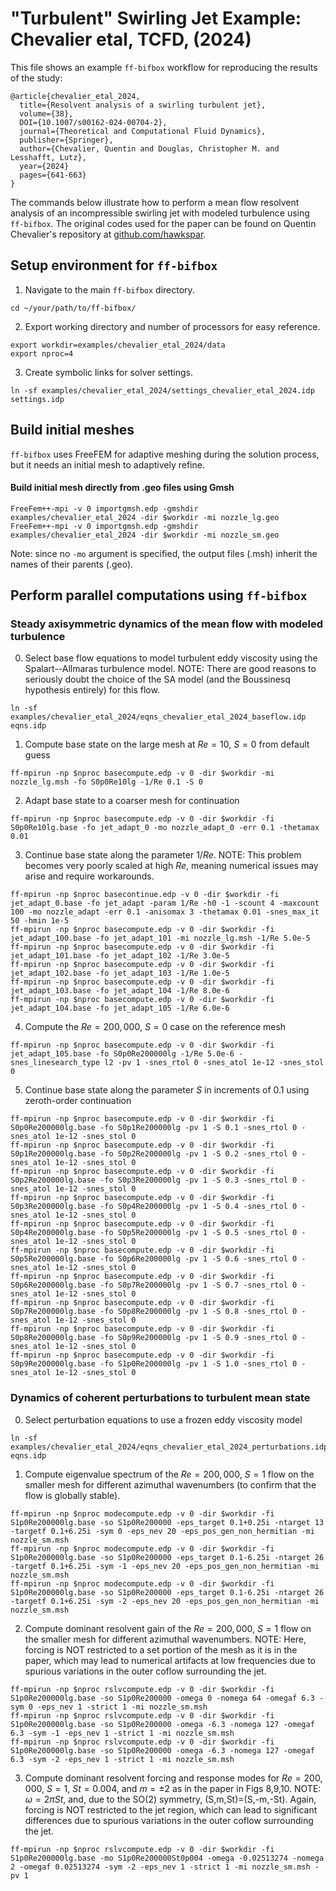 # "Turbulent" Swirling Jet Example: Chevalier etal, TCFD, (2024)
This file shows an example `ff-bifbox` workflow for reproducing the results of the study:
```
@article{chevalier_etal_2024,
  title={Resolvent analysis of a swirling turbulent jet},
  volume={38},
  DOI={10.1007/s00162-024-00704-2},
  journal={Theoretical and Computational Fluid Dynamics},
  publisher={Springer},
  author={Chevalier, Quentin and Douglas, Christopher M. and Lesshafft, Lutz},
  year={2024}
  pages={641-663}
}
```
The commands below illustrate how to perform a mean flow resolvent analysis of an incompressible swirling jet with modeled turbulence using `ff-bifbox`. The original codes used for the paper can be found on Quentin Chevalier's repository at [github.com/hawkspar](https://github.com/hawkspar).

## Setup environment for `ff-bifbox`
1. Navigate to the main `ff-bifbox` directory.
```
cd ~/your/path/to/ff-bifbox/
```
2. Export working directory and number of processors for easy reference.
```
export workdir=examples/chevalier_etal_2024/data
export nproc=4
```
3. Create symbolic links for solver settings.
```
ln -sf examples/chevalier_etal_2024/settings_chevalier_etal_2024.idp settings.idp
```

## Build initial meshes
`ff-bifbox` uses FreeFEM for adaptive meshing during the solution process, but it needs an initial mesh to adaptively refine.
#### Build initial mesh directly from .geo files using Gmsh
```
FreeFem++-mpi -v 0 importgmsh.edp -gmshdir examples/chevalier_etal_2024 -dir $workdir -mi nozzle_lg.geo
FreeFem++-mpi -v 0 importgmsh.edp -gmshdir examples/chevalier_etal_2024 -dir $workdir -mi nozzle_sm.geo
```
Note: since no `-mo` argument is specified, the output files (.msh) inherit the names of their parents (.geo).

## Perform parallel computations using `ff-bifbox`
### Steady axisymmetric dynamics of the mean flow with modeled turbulence

0. Select base flow equations to model turbulent eddy viscosity using the Spalart--Allmaras turbulence model. NOTE: There are good reasons to seriously doubt the choice of the SA model (and the Boussinesq hypothesis entirely) for this flow.
```
ln -sf examples/chevalier_etal_2024/eqns_chevalier_etal_2024_baseflow.idp eqns.idp
```

1. Compute base state on the large mesh at $Re=10$, $S=0$ from default guess
```
ff-mpirun -np $nproc basecompute.edp -v 0 -dir $workdir -mi nozzle_lg.msh -fo S0p0Re10lg -1/Re 0.1 -S 0
```

2. Adapt base state to a coarser mesh for continuation
```
ff-mpirun -np $nproc basecompute.edp -v 0 -dir $workdir -fi S0p0Re10lg.base -fo jet_adapt_0 -mo nozzle_adapt_0 -err 0.1 -thetamax 0.01
```

3. Continue base state along the parameter $1/Re$. NOTE: This problem becomes very poorly scaled at high $Re$, meaning numerical issues may arise and require workarounds.
```
ff-mpirun -np $nproc basecontinue.edp -v 0 -dir $workdir -fi jet_adapt_0.base -fo jet_adapt -param 1/Re -h0 -1 -scount 4 -maxcount 100 -mo nozzle_adapt -err 0.1 -anisomax 3 -thetamax 0.01 -snes_max_it 50 -hmin 1e-5
ff-mpirun -np $nproc basecompute.edp -v 0 -dir $workdir -fi jet_adapt_100.base -fo jet_adapt_101 -mi nozzle_lg.msh -1/Re 5.0e-5
ff-mpirun -np $nproc basecompute.edp -v 0 -dir $workdir -fi jet_adapt_101.base -fo jet_adapt_102 -1/Re 3.0e-5
ff-mpirun -np $nproc basecompute.edp -v 0 -dir $workdir -fi jet_adapt_102.base -fo jet_adapt_103 -1/Re 1.0e-5
ff-mpirun -np $nproc basecompute.edp -v 0 -dir $workdir -fi jet_adapt_103.base -fo jet_adapt_104 -1/Re 8.0e-6
ff-mpirun -np $nproc basecompute.edp -v 0 -dir $workdir -fi jet_adapt_104.base -fo jet_adapt_105 -1/Re 6.0e-6
```

4. Compute the $Re=200,000$, $S=0$ case on the reference mesh
```
ff-mpirun -np $nproc basecompute.edp -v 0 -dir $workdir -fi jet_adapt_105.base -fo S0p0Re200000lg -1/Re 5.0e-6 -snes_linesearch_type l2 -pv 1 -snes_rtol 0 -snes_atol 1e-12 -snes_stol 0
```

5. Continue base state along the parameter $S$ in increments of $0.1$ using zeroth-order continuation
```
ff-mpirun -np $nproc basecompute.edp -v 0 -dir $workdir -fi S0p0Re200000lg.base -fo S0p1Re200000lg -pv 1 -S 0.1 -snes_rtol 0 -snes_atol 1e-12 -snes_stol 0
ff-mpirun -np $nproc basecompute.edp -v 0 -dir $workdir -fi S0p1Re200000lg.base -fo S0p2Re200000lg -pv 1 -S 0.2 -snes_rtol 0 -snes_atol 1e-12 -snes_stol 0
ff-mpirun -np $nproc basecompute.edp -v 0 -dir $workdir -fi S0p2Re200000lg.base -fo S0p3Re200000lg -pv 1 -S 0.3 -snes_rtol 0 -snes_atol 1e-12 -snes_stol 0
ff-mpirun -np $nproc basecompute.edp -v 0 -dir $workdir -fi S0p3Re200000lg.base -fo S0p4Re200000lg -pv 1 -S 0.4 -snes_rtol 0 -snes_atol 1e-12 -snes_stol 0
ff-mpirun -np $nproc basecompute.edp -v 0 -dir $workdir -fi S0p4Re200000lg.base -fo S0p5Re200000lg -pv 1 -S 0.5 -snes_rtol 0 -snes_atol 1e-12 -snes_stol 0
ff-mpirun -np $nproc basecompute.edp -v 0 -dir $workdir -fi S0p5Re200000lg.base -fo S0p6Re200000lg -pv 1 -S 0.6 -snes_rtol 0 -snes_atol 1e-12 -snes_stol 0
ff-mpirun -np $nproc basecompute.edp -v 0 -dir $workdir -fi S0p6Re200000lg.base -fo S0p7Re200000lg -pv 1 -S 0.7 -snes_rtol 0 -snes_atol 1e-12 -snes_stol 0
ff-mpirun -np $nproc basecompute.edp -v 0 -dir $workdir -fi S0p7Re200000lg.base -fo S0p8Re200000lg -pv 1 -S 0.8 -snes_rtol 0 -snes_atol 1e-12 -snes_stol 0
ff-mpirun -np $nproc basecompute.edp -v 0 -dir $workdir -fi S0p8Re200000lg.base -fo S0p9Re200000lg -pv 1 -S 0.9 -snes_rtol 0 -snes_atol 1e-12 -snes_stol 0
ff-mpirun -np $nproc basecompute.edp -v 0 -dir $workdir -fi S0p9Re200000lg.base -fo S1p0Re200000lg -pv 1 -S 1.0 -snes_rtol 0 -snes_atol 1e-12 -snes_stol 0
```

### Dynamics of coherent perturbations to turbulent mean state

0. Select perturbation equations to use a frozen eddy viscosity model
```
ln -sf examples/chevalier_etal_2024/eqns_chevalier_etal_2024_perturbations.idp eqns.idp
```

1. Compute eigenvalue spectrum of the $Re=200,000$, $S=1$ flow on the smaller mesh for different azimuthal wavenumbers (to confirm that the flow is globally stable).
```
ff-mpirun -np $nproc modecompute.edp -v 0 -dir $workdir -fi S1p0Re200000lg.base -so S1p0Re200000 -eps_target 0.1+0.25i -ntarget 13 -targetf 0.1+6.25i -sym 0 -eps_nev 20 -eps_pos_gen_non_hermitian -mi nozzle_sm.msh
ff-mpirun -np $nproc modecompute.edp -v 0 -dir $workdir -fi S1p0Re200000lg.base -so S1p0Re200000 -eps_target 0.1-6.25i -ntarget 26 -targetf 0.1+6.25i -sym -1 -eps_nev 20 -eps_pos_gen_non_hermitian -mi nozzle_sm.msh
ff-mpirun -np $nproc modecompute.edp -v 0 -dir $workdir -fi S1p0Re200000lg.base -so S1p0Re200000 -eps_target 0.1-6.25i -ntarget 26 -targetf 0.1+6.25i -sym -2 -eps_nev 20 -eps_pos_gen_non_hermitian -mi nozzle_sm.msh
```

2. Compute dominant resolvent gain of the $Re=200,000$, $S=1$ flow on the smaller mesh for different azimuthal wavenumbers. NOTE: Here, forcing is NOT restricted to a set portion of the mesh as it is in the paper, which may lead to numerical artifacts at low frequencies due to spurious variations in the outer coflow surrounding the jet.
```
ff-mpirun -np $nproc rslvcompute.edp -v 0 -dir $workdir -fi S1p0Re200000lg.base -so S1p0Re200000 -omega 0 -nomega 64 -omegaf 6.3 -sym 0 -eps_nev 1 -strict 1 -mi nozzle_sm.msh
ff-mpirun -np $nproc rslvcompute.edp -v 0 -dir $workdir -fi S1p0Re200000lg.base -so S1p0Re200000 -omega -6.3 -nomega 127 -omegaf 6.3 -sym -1 -eps_nev 1 -strict 1 -mi nozzle_sm.msh
ff-mpirun -np $nproc rslvcompute.edp -v 0 -dir $workdir -fi S1p0Re200000lg.base -so S1p0Re200000 -omega -6.3 -nomega 127 -omegaf 6.3 -sym -2 -eps_nev 1 -strict 1 -mi nozzle_sm.msh
```

3. Compute dominant resolvent forcing and response modes for $Re=200,000$, $S=1$, $St=0.004$, and $m=\pm2$ as in the paper in Figs 8,9,10. NOTE: $\omega=2\pi{}St$, and, due to the SO(2) symmetry, (S,m,St)=(S,-m,-St). Again, forcing is NOT restricted to the jet region, which can lead to significant differences due to spurious variations in the outer coflow surrounding the jet.
```
ff-mpirun -np $nproc rslvcompute.edp -v 0 -dir $workdir -fi S1p0Re200000lg.base -mo S1p0Re200000St0p004 -omega -0.02513274 -nomega 2 -omegaf 0.02513274 -sym -2 -eps_nev 1 -strict 1 -mi nozzle_sm.msh -pv 1
```